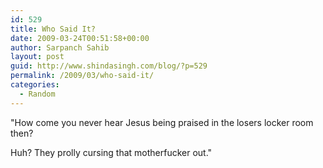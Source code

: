 ```yaml
---
id: 529
title: Who Said It?
date: 2009-03-24T00:51:58+00:00
author: Sarpanch Sahib
layout: post
guid: http://www.shindasingh.com/blog/?p=529
permalink: /2009/03/who-said-it/
categories:
  - Random
---
```

"How come you never hear Jesus being praised in the losers locker room then?
  
Huh? They prolly cursing that motherfucker out."